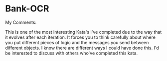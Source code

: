 Bank-OCR
========

My Comments: 

This is one of the most interesting Kata's I've completed due to the way that it evolves after each iteration.  It forces you to think carefully about where you put different pieces of logic and the messages you send between different objects.  I know there are different ways I could have done this.  I'd be interested to discuss with others who've completed this kata.
